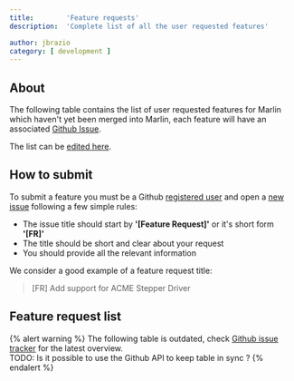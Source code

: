 ```yaml
---
title:        'Feature requests'
description:  'Complete list of all the user requested features'

author: jbrazio
category: [ development ]
---
```


## About

The following table contains the list of user requested features for Marlin which haven't yet been merged into Marlin, each feature will have an associated [Github Issue](https://github.com/MarlinFirmware/Marlin/issues).

The list can be [edited here](https://docs.google.com/spreadsheets/d/1mVTZnJbekS2tJtcfQ3mnHGtBHukd76AohlemK8Za8Ig/edit#gid=0).


## How to submit

To submit a feature you must be a Github [registered user](https://github.com/join) and open a [new issue](https://github.com/MarlinFirmware/Marlin/issues/new) following a few simple rules:

 - The issue title should start by **'[Feature Request]'** or it's short form **'[FR]'**
 - The title should be short and clear about your request
 - You should provide all the relevant information

We consider a good example of a feature request title:

 > [FR] Add support for ACME Stepper Driver

## Feature request list

{% alert warning %}
The following table is outdated, check [Github issue tracker](https://github.com/MarlinFirmware/Marlin/issues?q=is%3Aissue+is%3Aopen+label%3A%22Feature+Request%22) for the latest overview. <br />
TODO: Is it possible to use the Github API to keep table in sync ?
{% endalert %}

<table id="fr_list" class="table table-condensed table-striped"></table>
<script type="text/javascript">
  head.ready("sheetrock.min.js", function() {
    $('#fr_list').sheetrock({
      url: "https://docs.google.com/spreadsheets/d/" +
        "1mVTZnJbekS2tJtcfQ3mnHGtBHukd76AohlemK8Za8Ig#gid=0",
        query: "SELECT A, B, C, D, G WHERE C != 'Implemented' ORDER BY A DESC",
        rowTemplate: function(row) {
          var html = '<tr>';
          switch(row['num']) {
            case 0:
              for (var col = 0; col < row['labels'].length; col++) {
                html += '<th>';
                html += row['labels'][col];
                html += '</th>'
              }
              break;

            default:
              for (var col = 0; col < row['cellsArray'].length; col++) {
                html += '<td>';
                if (row['labels'][col] == 'Issue') {
                  html += '<a href="';
                  html += 'https://github.com/MarlinFirmware/Marlin/issues/'
                    + row['cellsArray'][col];
                  html += '">';
                  html += row['cellsArray'][col];
                  html += '</a>';
                } else html += row['cellsArray'][col];
                html += '</td>'
              }
          }
          html += '</tr>'
          return html;
        }
    });
  });
</script>
